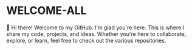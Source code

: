# WELCOME-ALL
👋 Hi there! Welcome to my GitHub. I'm glad you're here. This is where I share my code, projects, and ideas. Whether you're here to collaborate, explore, or learn, feel free to check out the various repositories.
